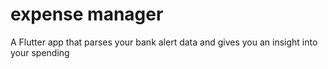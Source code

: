 # expense manager

A Flutter app that parses your bank alert data and gives you an insight into your spending

